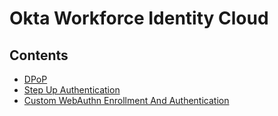 # Okta Workforce Identity Cloud

## Contents

* [DPoP](DPoP/README.md)
* [Step Up Authentication](Step%20Up%20Authentication/README.md)
* [Custom WebAuthn Enrollment And Authentication](Custom%20WebAuthn%20Enrollment%20%20And%20Authentication/README.md)